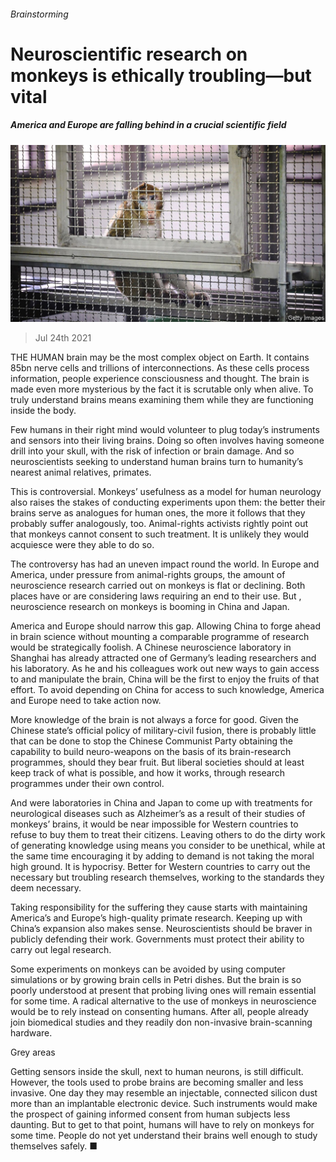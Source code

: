 ###### Brainstorming

# Neuroscientific research on monkeys is ethically troubling—but vital 

##### America and Europe are falling behind in a crucial scientific field 

![image](images/20210724_LDP001_0.jpg) 

> Jul 24th 2021 

THE HUMAN brain may be the most complex object on Earth. It contains 85bn nerve cells and trillions of interconnections. As these cells process information, people experience consciousness and thought. The brain is made even more mysterious by the fact it is scrutable only when alive. To truly understand brains means examining them while they are functioning inside the body.

Few humans in their right mind would volunteer to plug today’s instruments and sensors into their living brains. Doing so often involves having someone drill into your skull, with the risk of infection or brain damage. And so neuroscientists seeking to understand human brains turn to humanity’s nearest animal relatives, primates.


This is controversial. Monkeys’ usefulness as a model for human neurology also raises the stakes of conducting experiments upon them: the better their brains serve as analogues for human ones, the more it follows that they probably suffer analogously, too. Animal-rights activists rightly point out that monkeys cannot consent to such treatment. It is unlikely they would acquiesce were they able to do so.

The controversy has had an uneven impact round the world. In Europe and America, under pressure from animal-rights groups, the amount of neuroscience research carried out on monkeys is flat or declining. Both places have or are considering laws requiring an end to their use. But , neuroscience research on monkeys is booming in China and Japan.

America and Europe should narrow this gap. Allowing China to forge ahead in brain science without mounting a comparable programme of research would be strategically foolish. A Chinese neuroscience laboratory in Shanghai has already attracted one of Germany’s leading researchers and his laboratory. As he and his colleagues work out new ways to gain access to and manipulate the brain, China will be the first to enjoy the fruits of that effort. To avoid depending on China for access to such knowledge, America and Europe need to take action now.

More knowledge of the brain is not always a force for good. Given the Chinese state’s official policy of military-civil fusion, there is probably little that can be done to stop the Chinese Communist Party obtaining the capability to build neuro-weapons on the basis of its brain-research programmes, should they bear fruit. But liberal societies should at least keep track of what is possible, and how it works, through research programmes under their own control.

And were laboratories in China and Japan to come up with treatments for neurological diseases such as Alzheimer’s as a result of their studies of monkeys’ brains, it would be near impossible for Western countries to refuse to buy them to treat their citizens. Leaving others to do the dirty work of generating knowledge using means you consider to be unethical, while at the same time encouraging it by adding to demand is not taking the moral high ground. It is hypocrisy. Better for Western countries to carry out the necessary but troubling research themselves, working to the standards they deem necessary.

Taking responsibility for the suffering they cause starts with maintaining America’s and Europe’s high-quality primate research. Keeping up with China’s expansion also makes sense. Neuroscientists should be braver in publicly defending their work. Governments must protect their ability to carry out legal research.

Some experiments on monkeys can be avoided by using computer simulations or by growing brain cells in Petri dishes. But the brain is so poorly understood at present that probing living ones will remain essential for some time. A radical alternative to the use of monkeys in neuroscience would be to rely instead on consenting humans. After all, people already join biomedical studies and they readily don non-invasive brain-scanning hardware.

Grey areas

Getting sensors inside the skull, next to human neurons, is still difficult. However, the tools used to probe brains are becoming smaller and less invasive. One day they may resemble an injectable, connected silicon dust more than an implantable electronic device. Such instruments would make the prospect of gaining informed consent from human subjects less daunting. But to get to that point, humans will have to rely on monkeys for some time. People do not yet understand their brains well enough to study themselves safely. ■

